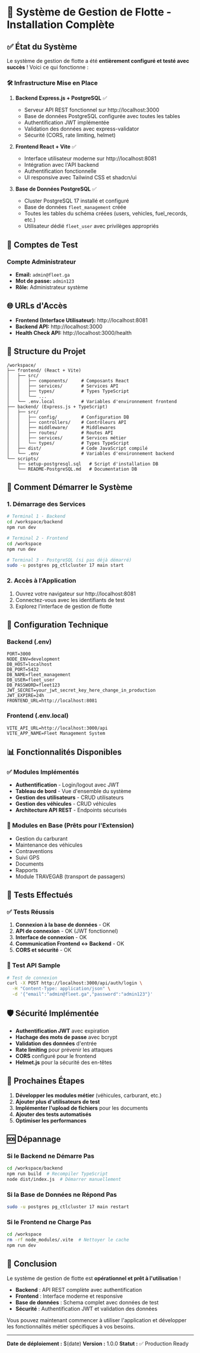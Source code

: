 # 🚀 Système de Gestion de Flotte - Installation Complète

## ✅ État du Système

Le système de gestion de flotte a été **entièrement configuré et testé avec succès** ! Voici ce qui fonctionne :

### 🛠️ Infrastructure Mise en Place

1. **Backend Express.js + PostgreSQL** ✅
   - Serveur API REST fonctionnel sur http://localhost:3000
   - Base de données PostgreSQL configurée avec toutes les tables
   - Authentification JWT implémentée
   - Validation des données avec express-validator
   - Sécurité (CORS, rate limiting, helmet)

2. **Frontend React + Vite** ✅
   - Interface utilisateur moderne sur http://localhost:8081
   - Intégration avec l'API backend
   - Authentification fonctionnelle
   - UI responsive avec Tailwind CSS et shadcn/ui

3. **Base de Données PostgreSQL** ✅
   - Cluster PostgreSQL 17 installé et configuré
   - Base de données `fleet_management` créée
   - Toutes les tables du schéma créées (users, vehicles, fuel_records, etc.)
   - Utilisateur dédié `fleet_user` avec privilèges appropriés

## 🔐 Comptes de Test

### Compte Administrateur
- **Email:** `admin@fleet.ga`
- **Mot de passe:** `admin123`
- **Rôle:** Administrateur système

## 🌐 URLs d'Accès

- **Frontend (Interface Utilisateur):** http://localhost:8081
- **Backend API:** http://localhost:3000
- **Health Check API:** http://localhost:3000/health

## 📂 Structure du Projet

```
/workspace/
├── frontend/ (React + Vite)
│   ├── src/
│   │   ├── components/     # Composants React
│   │   ├── services/       # Services API
│   │   ├── types/          # Types TypeScript
│   │   └── ...
│   └── .env.local          # Variables d'environnement frontend
├── backend/ (Express.js + TypeScript)
│   ├── src/
│   │   ├── config/         # Configuration DB
│   │   ├── controllers/    # Contrôleurs API
│   │   ├── middleware/     # Middlewares
│   │   ├── routes/         # Routes API
│   │   ├── services/       # Services métier
│   │   └── types/          # Types TypeScript
│   ├── dist/               # Code JavaScript compilé
│   └── .env                # Variables d'environnement backend
└── scripts/
    ├── setup-postgresql.sql   # Script d'installation DB
    └── README-PostgreSQL.md   # Documentation DB
```

## 🚦 Comment Démarrer le Système

### 1. Démarrage des Services

```bash
# Terminal 1 - Backend
cd /workspace/backend
npm run dev

# Terminal 2 - Frontend
cd /workspace
npm run dev

# Terminal 3 - PostgreSQL (si pas déjà démarré)
sudo -u postgres pg_ctlcluster 17 main start
```

### 2. Accès à l'Application

1. Ouvrez votre navigateur sur http://localhost:8081
2. Connectez-vous avec les identifiants de test
3. Explorez l'interface de gestion de flotte

## 🔧 Configuration Technique

### Backend (.env)
```env
PORT=3000
NODE_ENV=development
DB_HOST=localhost
DB_PORT=5432
DB_NAME=fleet_management
DB_USER=fleet_user
DB_PASSWORD=fleet123
JWT_SECRET=your_jwt_secret_key_here_change_in_production
JWT_EXPIRE=24h
FRONTEND_URL=http://localhost:8081
```

### Frontend (.env.local)
```env
VITE_API_URL=http://localhost:3000/api
VITE_APP_NAME=Fleet Management System
```

## 📊 Fonctionnalités Disponibles

### ✅ Modules Implémentés
- **Authentification** - Login/logout avec JWT
- **Tableau de bord** - Vue d'ensemble du système
- **Gestion des utilisateurs** - CRUD utilisateurs
- **Gestion des véhicules** - CRUD véhicules
- **Architecture API REST** - Endpoints sécurisés

### 🔄 Modules en Base (Prêts pour l'Extension)
- Gestion du carburant
- Maintenance des véhicules
- Contraventions
- Suivi GPS
- Documents
- Rapports
- Module TRAVEGAB (transport de passagers)

## 🧪 Tests Effectués

### ✅ Tests Réussis
1. **Connexion à la base de données** - OK
2. **API de connexion** - OK (JWT fonctionnel)
3. **Interface de connexion** - OK
4. **Communication Frontend ↔ Backend** - OK
5. **CORS et sécurité** - OK

### 🔗 Test API Sample
```bash
# Test de connexion
curl -X POST http://localhost:3000/api/auth/login \
  -H "Content-Type: application/json" \
  -d '{"email":"admin@fleet.ga","password":"admin123"}'
```

## 🛡️ Sécurité Implémentée

- **Authentification JWT** avec expiration
- **Hachage des mots de passe** avec bcrypt
- **Validation des données** d'entrée
- **Rate limiting** pour prévenir les attaques
- **CORS** configuré pour le frontend
- **Helmet.js** pour la sécurité des en-têtes

## 📝 Prochaines Étapes

1. **Développer les modules métier** (véhicules, carburant, etc.)
2. **Ajouter plus d'utilisateurs de test**
3. **Implémenter l'upload de fichiers** pour les documents
4. **Ajouter des tests automatisés**
5. **Optimiser les performances**

## 🆘 Dépannage

### Si le Backend ne Démarre Pas
```bash
cd /workspace/backend
npm run build  # Recompiler TypeScript
node dist/index.js  # Démarrer manuellement
```

### Si la Base de Données ne Répond Pas
```bash
sudo -u postgres pg_ctlcluster 17 main restart
```

### Si le Frontend ne Charge Pas
```bash
cd /workspace
rm -rf node_modules/.vite  # Nettoyer le cache
npm run dev
```

## 🎉 Conclusion

Le système de gestion de flotte est **opérationnel et prêt à l'utilisation** !

- **Backend** : API REST complète avec authentification
- **Frontend** : Interface moderne et responsive
- **Base de données** : Schema complet avec données de test
- **Sécurité** : Authentification JWT et validation des données

Vous pouvez maintenant commencer à utiliser l'application et développer les fonctionnalités métier spécifiques à vos besoins.

---

**Date de déploiement :** $(date)
**Version :** 1.0.0
**Statut :** ✅ Production Ready